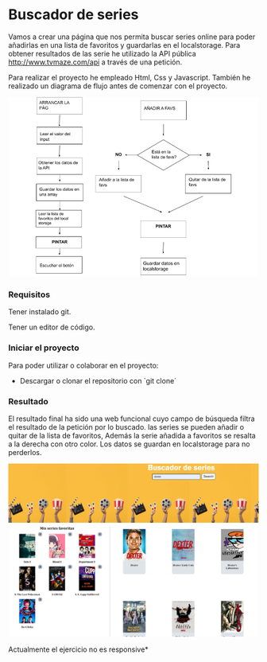 # Buscador de series

Vamos a crear una página que nos permita buscar series online para poder añadirlas en una lista de favoritos y guardarlas en el localstorage. Para obtener resultados de las serie he utilizado la API pública http://www.tvmaze.com/api a través de una petición. 

Para realizar el proyecto he empleado Html, Css y Javascript. También he realizado un diagrama de flujo antes de comenzar con el proyecto.

![Diagrama](/images/Diagrama%20de%20flujo.png)

### Requisitos

Tener instalado git.

Tener un editor de código.

### Iniciar el proyecto

Para poder utilizar o colaborar en el proyecto:

 - Descargar o clonar el repositorio con `git clone´
 
 ### Resultado
 
 El resultado final ha sido una web funcional cuyo campo de búsqueda filtra el resultado de la petición por lo buscado. las series se pueden añadir o quitar de la lista de favoritos, Además la serie añadida a favoritos se resalta a la derecha con otro color. Los datos se guardan en localstorage para no perderlos.
 

 ![Series](/images/series1.png)

Actualmente el ejercicio no es responsive*
